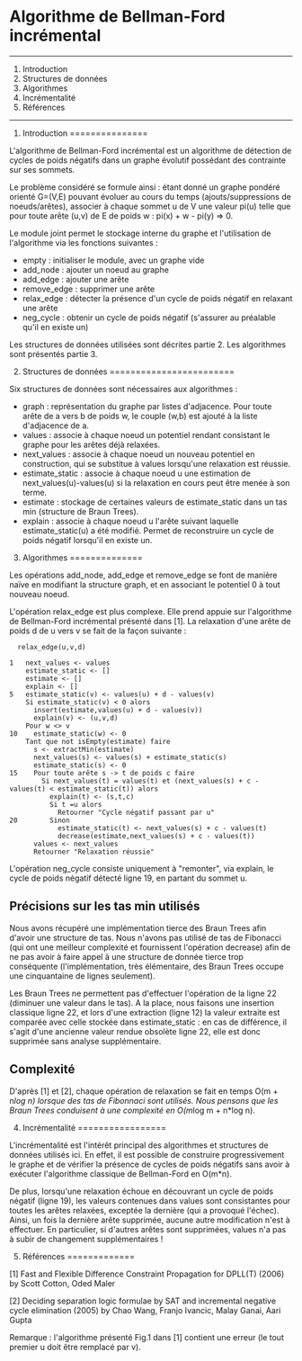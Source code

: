 
#   Algorithme de Bellman-Ford incrémental


******************************************************************************

1. Introduction
2. Structures de données
3. Algorithmes
4. Incrémentalité
5. Références

******************************************************************************

 
 
1. Introduction
===============

L'algorithme de Bellman-Ford incrémental est un algorithme de détection de cycles de poids négatifs dans un graphe évolutif possédant des contrainte sur ses sommets. 

Le problème considéré se formule ainsi : étant donné un graphe pondéré orienté G=(V,E) pouvant évoluer au cours du temps (ajouts/suppressions de noeuds/arêtes), associer à chaque sommet u de V une valeur pi(u) telle que pour toute arête (u,v) de E de poids w : pi(x) + w - pi(y) => 0.

Le module joint permet le stockage interne du graphe et l'utilisation de l'algorithme via les fonctions suivantes : 

  - empty       : initialiser le module, avec un graphe vide
  - add_node    : ajouter un noeud au graphe
  - add_edge    : ajouter une arête
  - remove_edge : supprimer une arête
  - relax_edge  : détecter la présence d'un cycle de poids négatif en relaxant une arête
  - neg_cycle   : obtenir un cycle de poids négatif (s'assurer au préalable qu'il en existe un)
  
Les structures de données utilisées sont décrites partie 2. Les algorithmes sont présentés partie 3.


2. Structures de données
========================

Six structures de données sont nécessaires aux algorithmes : 

  - graph            : représentation du graphe par listes d'adjacence. Pour toute arête de a vers b de poids w, le couple (w,b) est ajouté à la liste d'adjacence de a.
  - values           : associe à chaque noeud un potentiel rendant consistant le graphe pour les arêtes déjà relaxées.
  - next_values      : associe à chaque noeud un nouveau potentiel en construction, qui se substitue à values lorsqu'une relaxation est réussie.
  - estimate_static  : associe à chaque noeud u une estimation de next_values(u)-values(u) si la relaxation en cours peut être menée à son terme. 
  - estimate         : stockage de certaines valeurs de estimate_static dans un tas min (structure de Braun Trees).
  - explain          : associe à chaque noeud u l'arête suivant laquelle estimate_static(u) a été modifié. Permet de reconstruire un cycle de poids négatif lorsqu'il en existe un.
  

3. Algorithmes
==============

Les opérations add_node, add_edge et remove_edge se font de manière naïve en modifiant la structure graph, et en associant le potentiel 0 à tout nouveau noeud.

L'opération relax_edge est plus complexe. Elle prend appuie sur l'algorithme de Bellman-Ford incrémental présenté dans [1]. La relaxation d'une arête de poids d de u vers v se fait de la façon suivante : 

```
  relax_edge(u,v,d)
  
1   next_values <- values
    estimate_static <- []
    estimate <- []
    explain <- []
5   estimate_static(v) <- values(u) + d - values(v)
    Si estimate_static(v) < 0 alors
      insert(estimate,values(u) + d - values(v))
      explain(v) <- (u,v,d) 
    Pour w <> v 
10    estimate_static(w) <- 0
    Tant que not isEmpty(estimate) faire
      s <- extractMin(estimate)
      next_values(s) <- values(s) + estimate_static(s)
      estimate_static(s) <- 0
15    Pour toute arête s -> t de poids c faire
        Si next_values(t) = values(t) et (next_values(s) + c - values(t) < estimate_static(t)) alors
          explain(t) <- (s,t,c)
          Si t =u alors
            Retourner "Cycle négatif passant par u"
20        Sinon
            estimate_static(t) <- next_values(s) + c - values(t)
            decrease(estimate,next_values(s) + c - values(t))
      values <- next_values
      Retourner "Relaxation réussie"
```

L'opération neg_cycle consiste uniquement à "remonter", via explain, le cycle de poids négatif détecté ligne 19, en partant du sommet u.

Précisions sur les tas min utilisés
-----------------------------------

Nous avons récupéré une implémentation tierce des Braun Trees afin d'avoir une structure de tas. Nous n'avons pas utilisé de tas de Fibonacci (qui ont une meilleur complexité et fournissent l'opération decrease) afin de ne pas avoir à faire appel à une structure de donnée tierce trop conséquente (l'implémentation, très élémentaire, des Braun Trees occupe une cinquantaine de lignes seulement).

Les Braun Trees ne permettent pas d'effectuer l'opération de la ligne 22 (diminuer une valeur dans le tas). A la place, nous faisons une insertion classique ligne 22, et lors d'une extraction (ligne 12) la valeur extraite est comparée avec celle stockée dans estimate_static : en cas de différence, il s'agit d'une ancienne valeur rendue obsolète ligne 22, elle est donc supprimée sans analyse supplémentaire.
    
Complexité
----------

D'après [1] et [2], chaque opération de relaxation se fait en temps O(m + n*log n) lorsque des tas de Fibonnaci sont utilisés. Nous pensons que les Braun Trees conduisent à une complexité en O(m*log m + n*log n).
    

4. Incrémentalité
=================

L'incrémentalité est l'intérêt principal des algorithmes et structures de données utilisés ici. En effet, il est possible de construire progressivement le graphe et de vérifier la présence de cycles de poids négatifs sans avoir à exécuter l'algorithme classique de Bellman-Ford en O(m*n).

De plus, lorsqu'une relaxation échoue en découvrant un cycle de poids négatif (ligne 19), les valeurs contenues dans values sont consistantes pour toutes les arêtes relaxées, exceptée la dernière (qui a provoqué l'échec). Ainsi, un fois la dernière arête supprimée, aucune autre modification n'est à effectuer. En particulier, si d'autres arêtes sont supprimées, values n'a pas à subir de changement supplémentaires !

    
5. Références
=============
 
[1] Fast and Flexible Difference Constraint Propagation for DPLL(T) (2006) by Scott Cotton, Oded Maler

[2] Deciding separation logic formulae by SAT and incremental negative cycle elimination (2005) by Chao Wang, Franjo Ivancic, Malay Ganai, Aari Gupta   

Remarque : l'algorithme présenté Fig.1 dans [1] contient une erreur (le tout premier u doit être remplacé par v).
      
      

